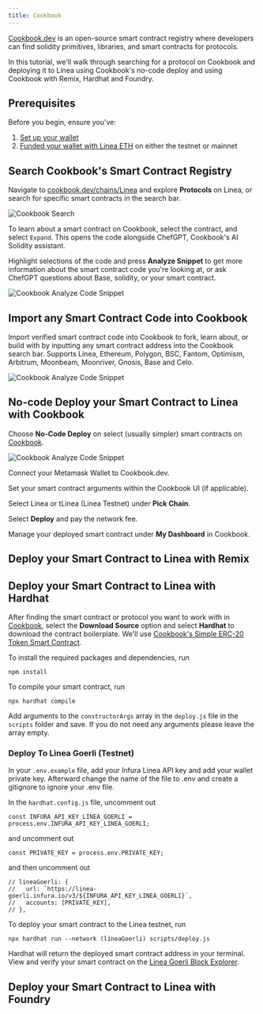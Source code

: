 ```yaml
---
title: Cookbook
---
```


[Cookbook.dev](https://www.cookbook.dev/) is an open-source smart contract registry where developers can find solidity primitives, libraries, and smart contracts for protocols.

In this tutorial, we'll walk through searching for a protocol on Cookbook and deploying it to Linea using Cookbook's no-code deploy and using Cookbook with Remix, Hardhat and Foundry. 

## Prerequisites

Before you begin, ensure you've:

1. [Set up your wallet](../../../use-mainnet/set-up-your-wallet.mdx)
2. [Funded your wallet with Linea ETH](../../../use-mainnet/fund.md) on either the testnet or mainnet

## Search Cookbook's Smart Contract Registry

Navigate to [cookbook.dev/chains/Linea](https://www.cookbook.dev/chains/Linea) and explore **Protocols** on Linea, or search for specific smart contracts in the search bar. 

<div class="center-container">
  <div class="img-large">
    <img
      src="/img/article_images/Build_on_Linea/Quickstart/Deploy_a_smart_contract/Cookbook/Linea_deploy_smart_contract_Cookbook_1.png"
      alt="Cookbook Search"
    />
  </div>
</div>

To learn about a smart contract on Cookbook, select the contract, and select `Expand`. This opens the code alongside ChefGPT, Cookbook's AI Solidity assistant. 

Highlight selections of the code and press **Analyze Snippet** to get more information about the smart contract code you're looking at, or ask ChefGPT questions about Base, solidity, or your smart contract.

<div class="center-container">
  <div class="img-large">
    <img
      src="/img/article_images/Build_on_Linea/Quickstart/Deploy_a_smart_contract/Cookbook/Linea_deploy_smart_contract_Cookbook_2.png"
      alt="Cookbook Analyze Code Snippet"
    />
  </div>
</div>

## Import any Smart Contract Code into Cookbook

Import verified smart contract code into Cookbook to fork, learn about, or build with by inputting any smart contract address into the Cookbook search bar. Supports Linea, Ethereum, Polygon, BSC, Fantom, Optimism, Arbitrum, Moonbeam, Moonriver, Gnosis, Base and Celo. 

<div class="center-container">
  <div class="img-large">
    <img
      src="/img/article_images/Build_on_Linea/Quickstart/Deploy_a_smart_contract/Cookbook/Linea_deploy_smart_contract_Cookbook_3.png"
      alt="Cookbook Analyze Code Snippet"
    />
  </div>
</div>

## No-code Deploy your Smart Contract to Linea with Cookbook 

Choose **No-Code Deploy** on select (usually simpler) smart contracts on [Cookbook](https://www.cookbook.dev/contracts/simple-token).

<div class="center-container">
  <div class="img-large">
    <img
      src="/img/article_images/Build_on_Linea/Quickstart/Deploy_a_smart_contract/Cookbook/Linea_deploy_smart_contract_Cookbook_4.png"
      alt="Cookbook Analyze Code Snippet"
    />
  </div>
</div>

Connect your Metamask Wallet to Cookbook.dev. 

Set your smart contract arguments within the Cookbook UI (if applicable). 

Select Linea or tLinea (Linea Testnet) under **Pick Chain**.

Select **Deploy** and pay the network fee. 
![]()

Manage your deployed smart contract under **My Dashboard** in Cookbook.  
![]()

## Deploy your Smart Contract to Linea with Remix

## Deploy your Smart Contract to Linea with Hardhat

After finding the smart contract or protocol you want to work with in [Cookbook](cookbook.dev), select the **Download Source** option and select **Hardhat** to download the contract boilerplate. We'll use [Cookbook's Simple ERC-20 Token Smart Contract](https://www.cookbook.dev/contracts/simple-token).

To install the required packages and dependencies, run
```
npm install
```
To compile your smart contract, run 
```
npx hardhat compile
``` 
Add arguments to the `constructorArgs` array in the `deploy.js` file in the `scripts` folder and save.  If you do not need any arguments please leave the array empty.

### Deploy To Linea Goerli (Testnet)
In your `.env.example` file, add your Infura Linea API key and add your wallet private key. Afterward change the name of the file to .env and create a gitignore to ignore your .env file.

In the `hardhat.config.js` file, uncomment out  
```
const INFURA_API_KEY_LINEA_GOERLI = process.env.INFURA_API_KEY_LINEA_GOERLI;
```
and uncomment out

```
const PRIVATE_KEY = process.env.PRIVATE_KEY;
```

and then uncomment out 
```
// lineaGoerli: {
//   url: `https://linea-goerli.infura.io/v3/${INFURA_API_KEY_LINEA_GOERLI}`,
//   accounts: [PRIVATE_KEY],
// },
```
To deploy your smart contract to the Linea testnet, run 
```
npx hardhat run --network (lineaGoerli) scripts/deploy.js
```
Hardhat will return the deployed smart contract address in your terminal. View and verify your smart contract on the [Linea Goerli Block Explorer](https://goerli.lineascan.build/).

## Deploy your Smart Contract to Linea with Foundry
